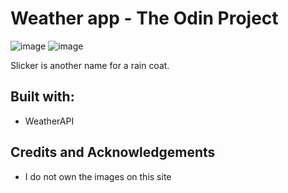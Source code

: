 # Weather app - The Odin Project

![image](https://github.com/user-attachments/assets/41de73d2-b647-4b91-bbcd-a25cb1b7f409)
![image](https://github.com/user-attachments/assets/c28b8836-c787-4e66-966c-7465f886fcd8)

Slicker is another name for a rain coat.

## Built with:
- WeatherAPI

## Credits and Acknowledgements
- I do not own the images on this site
